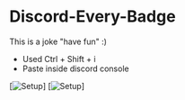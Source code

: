 # Discord-Every-Badge
This is a joke "have fun" :)

* Used Ctrl + Shift + i
* Paste inside discord console

[![Setup](https://imgur.com/F5KsP0B)]
[![Setup](https://imgur.com/vRUatq5)]
